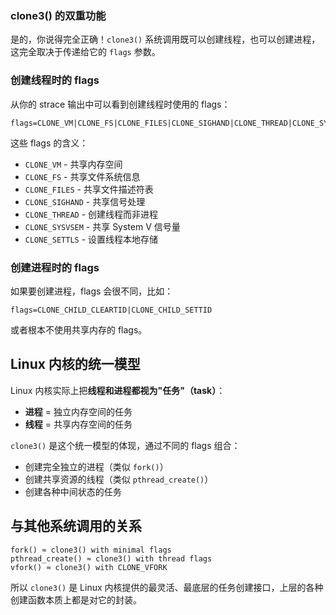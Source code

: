 ### clone3() 的双重功能

是的，你说得完全正确！`clone3()` 系统调用既可以创建线程，也可以创建进程，这完全取决于传递给它的 `flags` 参数。

### 创建线程时的 flags

从你的 strace 输出中可以看到创建线程时使用的 flags：

```
flags=CLONE_VM|CLONE_FS|CLONE_FILES|CLONE_SIGHAND|CLONE_THREAD|CLONE_SYSVSEM|CLONE_SETTLS|CLONE_PARENT_SETTID|CLONE_CHILD_CLEARTID
```

这些 flags 的含义：

- `CLONE_VM` - 共享内存空间
- `CLONE_FS` - 共享文件系统信息
- `CLONE_FILES` - 共享文件描述符表
- `CLONE_SIGHAND` - 共享信号处理
- `CLONE_THREAD` - 创建线程而非进程
- `CLONE_SYSVSEM` - 共享 System V 信号量
- `CLONE_SETTLS` - 设置线程本地存储

### 创建进程时的 flags

如果要创建进程，flags 会很不同，比如：

```
flags=CLONE_CHILD_CLEARTID|CLONE_CHILD_SETTID
```

或者根本不使用共享内存的 flags。

## Linux 内核的统一模型

Linux 内核实际上把**线程和进程都视为"任务"（task）**：

- **进程** = 独立内存空间的任务
- **线程** = 共享内存空间的任务

`clone3()` 是这个统一模型的体现，通过不同的 flags 组合：

- 创建完全独立的进程（类似 `fork()`）
- 创建共享资源的线程（类似 `pthread_create()`）
- 创建各种中间状态的任务

## 与其他系统调用的关系

```
fork() ≈ clone3() with minimal flags
pthread_create() ≈ clone3() with thread flags
vfork() ≈ clone3() with CLONE_VFORK
```

所以 `clone3()` 是 Linux 内核提供的最灵活、最底层的任务创建接口，上层的各种创建函数本质上都是对它的封装。